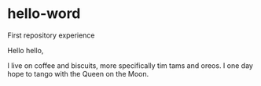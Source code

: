 # hello-word
First repository experience

Hello hello,

I live on coffee and biscuits, more specifically tim tams and oreos. I one day hope to tango with the Queen on the Moon.

